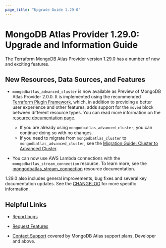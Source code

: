 ```yaml
---
page_title: "Upgrade Guide 1.29.0"
---
```


# MongoDB Atlas Provider 1.29.0: Upgrade and Information Guide

The Terraform MongoDB Atlas Provider version 1.29.0 has a number of new and exciting features.

## New Resources, Data Sources, and Features

- `mongodbatlas_advanced_cluster` is now available as Preview of MongoDB Atlas Provider 2.0.0. It is implemented using the recommended [Terraform Plugin Framework](https://developer.hashicorp.com/terraform/plugin/framework), which, in addition to providing a better user experience and other features, adds support for the `moved` block between different resource types. You can read more information on the [resource documentation page](../resources/advanced_cluster%2520%2528preview%2520provider%25202.0.0%2529).
  - If you are already using `mongodbatlas_advanced_cluster`, you can continue doing so with no changes.
  - If you need to migrate from `mongodbatlas_cluster` to `mongodbatlas_advanced_cluster`, see the [Migration Guide: Cluster to Advanced Cluster](cluster-to-advanced-cluster-migration-guide).

- You can now use AWS Lambda connections with the `mongodbatlas_stream_connection` resource. To learn more, see the [mongodbatlas_stream_connection](https://registry.terraform.io/providers/mongodb/mongodbatlas/latest/docs/resources/stream_connection) resource documentation.

1.29.0 also includes general improvements, bug fixes and several key documentation updates. See the [CHANGELOG](https://github.com/mongodb/terraform-provider-mongodbatlas/blob/master/CHANGELOG.md) for more specific information.

## Helpful Links

* [Report bugs](https://github.com/mongodb/terraform-provider-mongodbatlas/issues)

* [Request Features](https://feedback.mongodb.com/forums/924145-atlas?category_id=370723)

* [Contact Support](https://docs.atlas.mongodb.com/support/) covered by MongoDB Atlas support plans, Developer and above.
